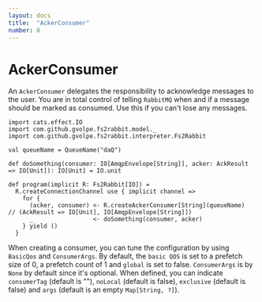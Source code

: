```yaml
---
layout: docs
title:  "AckerConsumer"
number: 8
---
```


# AckerConsumer

An `AckerConsumer` delegates the responsibility to acknowledge messages to the user. You are in total control of telling `RabbitMQ` when and if a message should be marked as consumed. Use this if you can't lose any messages.

```tut:book:silent
import cats.effect.IO
import com.github.gvolpe.fs2rabbit.model._
import com.github.gvolpe.fs2rabbit.interpreter.Fs2Rabbit

val queueName = QueueName("daQ")

def doSomething(consumer: IO[AmqpEnvelope[String]], acker: AckResult => IO[Unit]): IO[Unit] = IO.unit

def program(implicit R: Fs2Rabbit[IO]) =
  R.createConnectionChannel use { implicit channel =>
    for {
      (acker, consumer) <- R.createAckerConsumer[String](queueName)	    // (AckResult => IO[Unit], IO[AmqpEnvelope[String]])
      _                 <- doSomething(consumer, acker)
    } yield ()
  }
```

When creating a consumer, you can tune the configuration by using `BasicQos` and `ConsumerArgs`. By default, the `basic QOS` is set to a prefetch size of 0, a prefetch count of 1 and `global` is set to false. `ConsumerArgs` is by `None` by default since it's optional. When defined, you can indicate `consumerTag` (default is ""), `noLocal` (default is false), `exclusive` (default is false) and `args` (default is an empty `Map[String, ?]`).
